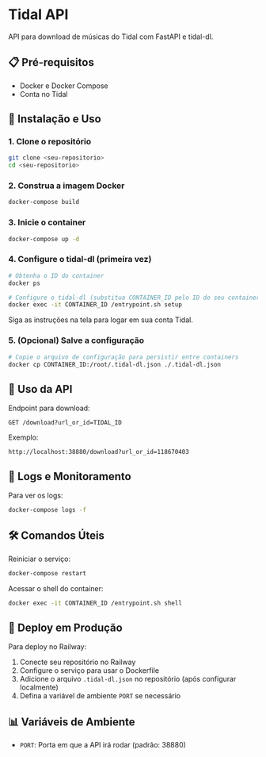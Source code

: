 # Tidal API

API para download de músicas do Tidal com FastAPI e tidal-dl.

## 📋 Pré-requisitos

- Docker e Docker Compose
- Conta no Tidal

## 🚀 Instalação e Uso

### 1. Clone o repositório
```bash
git clone <seu-repositorio>
cd <seu-repositorio>
```

### 2. Construa a imagem Docker
```bash
docker-compose build
```

### 3. Inicie o container
```bash
docker-compose up -d
```

### 4. Configure o tidal-dl (primeira vez)
```bash
# Obtenha o ID do container
docker ps

# Configure o tidal-dl (substitua CONTAINER_ID pelo ID do seu container)
docker exec -it CONTAINER_ID /entrypoint.sh setup
```

Siga as instruções na tela para logar em sua conta Tidal.

### 5. (Opcional) Salve a configuração
```bash
# Copie o arquivo de configuração para persistir entre containers
docker cp CONTAINER_ID:/root/.tidal-dl.json ./.tidal-dl.json
```

## 🔧 Uso da API

Endpoint para download:
```
GET /download?url_or_id=TIDAL_ID
```

Exemplo:
```
http://localhost:38880/download?url_or_id=118670403
```

## 📄 Logs e Monitoramento

Para ver os logs:
```bash
docker-compose logs -f
```

## 🛠️ Comandos Úteis

Reiniciar o serviço:
```bash
docker-compose restart
```

Acessar o shell do container:
```bash
docker exec -it CONTAINER_ID /entrypoint.sh shell
```

## 🚢 Deploy em Produção

Para deploy no Railway:
1. Conecte seu repositório no Railway
2. Configure o serviço para usar o Dockerfile
3. Adicione o arquivo `.tidal-dl.json` no repositório (após configurar localmente)
4. Defina a variável de ambiente `PORT` se necessário

## 📊 Variáveis de Ambiente

- `PORT`: Porta em que a API irá rodar (padrão: 38880)

